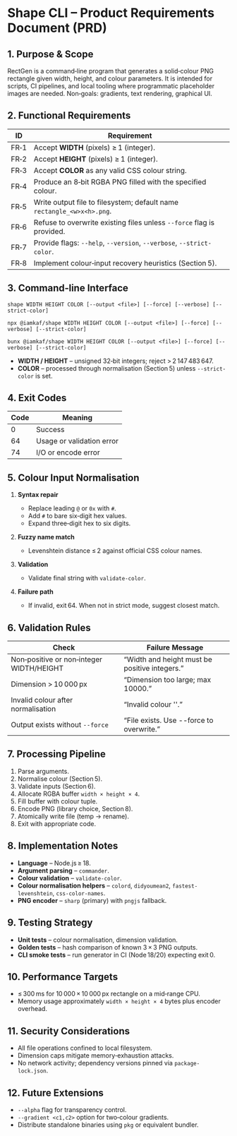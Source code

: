 # Shape CLI – Product Requirements Document (PRD)

## 1. Purpose & Scope

RectGen is a command‑line program that generates a solid‑colour PNG rectangle given width, height, and colour parameters. It is intended for scripts, CI pipelines, and local tooling where programmatic placeholder images are needed. Non‑goals: gradients, text rendering, graphical UI.

## 2. Functional Requirements

| ID   | Requirement                                                            |
| ---- | ---------------------------------------------------------------------- |
| FR‑1 | Accept **WIDTH** (pixels) ≥ 1 (integer).                               |
| FR‑2 | Accept **HEIGHT** (pixels) ≥ 1 (integer).                              |
| FR‑3 | Accept **COLOR** as any valid CSS colour string.                       |
| FR‑4 | Produce an 8‑bit RGBA PNG filled with the specified colour.            |
| FR‑5 | Write output file to filesystem; default name `rectangle_<w>x<h>.png`. |
| FR‑6 | Refuse to overwrite existing files unless `--force` flag is provided.  |
| FR‑7 | Provide flags: `--help`, `--version`, `--verbose`, `--strict-color`.   |
| FR‑8 | Implement colour‑input recovery heuristics (Section 5).                |

## 3. Command‑line Interface

`shape WIDTH HEIGHT COLOR [--output <file>] [--force] [--verbose] [--strict-color]`

`npx @iamkaf/shape WIDTH HEIGHT COLOR [--output <file>] [--force] [--verbose] [--strict-color]`

`bunx @iamkaf/shape WIDTH HEIGHT COLOR [--output <file>] [--force] [--verbose] [--strict-color]`

* **WIDTH / HEIGHT** – unsigned 32‑bit integers; reject > 2 147 483 647.
* **COLOR** – processed through normalisation (Section 5) unless `--strict-color` is set.

## 4. Exit Codes

| Code | Meaning                   |
| ---- | ------------------------- |
| 0    | Success                   |
| 64   | Usage or validation error |
| 74   | I/O or encode error       |

## 5. Colour Input Normalisation

1. **Syntax repair**

   * Replace leading `@` or `0x` with `#`.
   * Add `#` to bare six‑digit hex values.
   * Expand three‑digit hex to six digits.
2. **Fuzzy name match**

   * Levenshtein distance ≤ 2 against official CSS colour names.
3. **Validation**

   * Validate final string with `validate-color`.
4. **Failure path**

   * If invalid, exit 64. When not in strict mode, suggest closest match.

## 6. Validation Rules

| Check                                    | Failure Message                               |
| ---------------------------------------- | --------------------------------------------- |
| Non‑positive or non‑integer WIDTH/HEIGHT | “Width and height must be positive integers.” |
| Dimension > 10 000 px                    | “Dimension too large; max 10000.”             |
| Invalid colour after normalisation       | “Invalid colour '<raw>'.”                     |
| Output exists without `--force`          | “File exists. Use --force to overwrite.”      |

## 7. Processing Pipeline

1. Parse arguments.
2. Normalise colour (Section 5).
3. Validate inputs (Section 6).
4. Allocate RGBA buffer `width × height × 4`.
5. Fill buffer with colour tuple.
6. Encode PNG (library choice, Section 8).
7. Atomically write file (temp → rename).
8. Exit with appropriate code.

## 8. Implementation Notes

* **Language** – Node.js ≥ 18.
* **Argument parsing** – `commander`.
* **Colour validation** – `validate-color`.
* **Colour normalisation helpers** – `colord`, `didyoumean2`, `fastest-levenshtein`, `css-color-names`.
* **PNG encoder** – `sharp` (primary) with `pngjs` fallback.

## 9. Testing Strategy

* **Unit tests** – colour normalisation, dimension validation.
* **Golden tests** – hash comparison of known 3 × 3 PNG outputs.
* **CLI smoke tests** – run generator in CI (Node 18/20) expecting exit 0.

## 10. Performance Targets

* ≤ 300 ms for 10 000 × 10 000 px rectangle on a mid‑range CPU.
* Memory usage approximately `width × height × 4` bytes plus encoder overhead.

## 11. Security Considerations

* All file operations confined to local filesystem.
* Dimension caps mitigate memory‑exhaustion attacks.
* No network activity; dependency versions pinned via `package-lock.json`.

## 12. Future Extensions

* `--alpha` flag for transparency control.
* `--gradient <c1,c2>` option for two‑colour gradients.
* Distribute standalone binaries using `pkg` or equivalent bundler.
